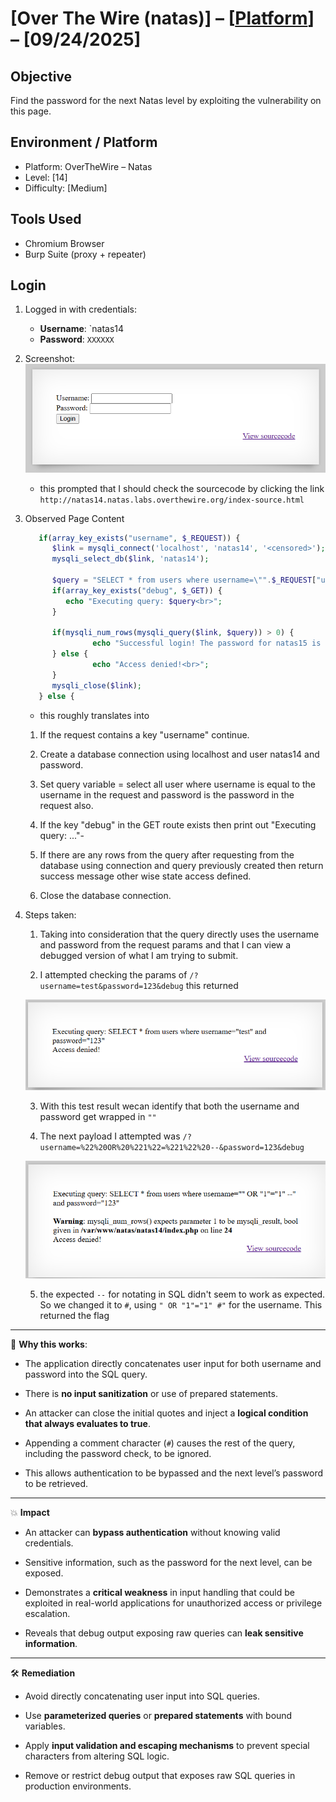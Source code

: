 # [Over The Wire (natas)] – [[Platform](http://natas14.natas.labs.overthewire.org/)] – [09/24/2025]

## Objective
Find the password for the next Natas level by exploiting the vulnerability on this page.  

## Environment / Platform
- Platform: OverTheWire – Natas
- Level: [14]
- Difficulty: [Medium]

## Tools Used
- Chromium Browser
- Burp Suite (proxy + repeater)

## Login
1. Logged in with credentials:
   - **Username**: `natas14
   - **Password**: `XXXXXX`
  
2. Screenshot:
   ![alt text](image-17.png)
   
   - this prompted that I should check the sourcecode by clicking the link `http://natas14.natas.labs.overthewire.org/index-source.html`

3. Observed Page Content
   ```php
      if(array_key_exists("username", $_REQUEST)) {
         $link = mysqli_connect('localhost', 'natas14', '<censored>');
         mysqli_select_db($link, 'natas14');

         $query = "SELECT * from users where username=\"".$_REQUEST["username"]."\" and password=\"".$_REQUEST["password"]."\"";
         if(array_key_exists("debug", $_GET)) {
            echo "Executing query: $query<br>";
         }

         if(mysqli_num_rows(mysqli_query($link, $query)) > 0) {
                  echo "Successful login! The password for natas15 is <censored><br>";
         } else {
                  echo "Access denied!<br>";
         }
         mysqli_close($link);
      } else {
   ```
   - this roughly translates into 
  
   1. If the request contains a key "username" continue.
   
   2. Create a database connection using localhost and user natas14 and password.

   3. Set query variable = select all user where username is equal to the username in the request and password is the password in the request also.

   4. If the key "debug" in the GET route exists then print out "Executing query: ..."-

   5. If there are any rows from the query after requesting from the database using connection and query previously created then return success message other wise state access defined.

   6. Close the database connection. 
   
4. Steps taken:

   1. Taking into consideration that the query directly uses the username and password from the request params and that I can view a debugged version of what I am trying to submit.

   2. I attempted checking the params of `/?username=test&password=123&debug` this returned

   ![alt text](image-18.png)

   3. With this test result wecan identify that both the username and password get wrapped in `""`

   4. The next payload I attempted was `/?username=%22%20OR%20%221%22=%221%22%20--&password=123&debug`

   ![alt text](image-19.png)

   5. the expected `--` for notating in SQL didn't seem to work as expected. So we changed it to `#`, using `" OR "1"="1" #"` for the username. This returned the flag
   
   

---

🔑 **Why this works**: 

   - The application directly concatenates user input for both username and password into the SQL query.
  
   - There is **no input sanitization** or use of prepared statements.

   - An attacker can close the initial quotes and inject a **logical condition that always evaluates to true**.

   - Appending a comment character (`#`) causes the rest of the query, including the password check, to be ignored.

   - This allows authentication to be bypassed and the next level’s password to be retrieved.


---

💥 **Impact**

   - An attacker can **bypass authentication** without knowing valid credentials.

   - Sensitive information, such as the password for the next level, can be exposed.

   - Demonstrates a **critical weakness** in input handling that could be exploited in real-world applications for unauthorized access or privilege escalation.

   - Reveals that debug output exposing raw queries can **leak sensitive information**.


---
  
🛠️ **Remediation**

   - Avoid directly concatenating user input into SQL queries.

   - Use **parameterized queries** or **prepared statements** with bound variables.

   - Apply **input validation and escaping mechanisms** to prevent special characters from altering SQL logic.

   - Remove or restrict debug output that exposes raw SQL queries in production environments.